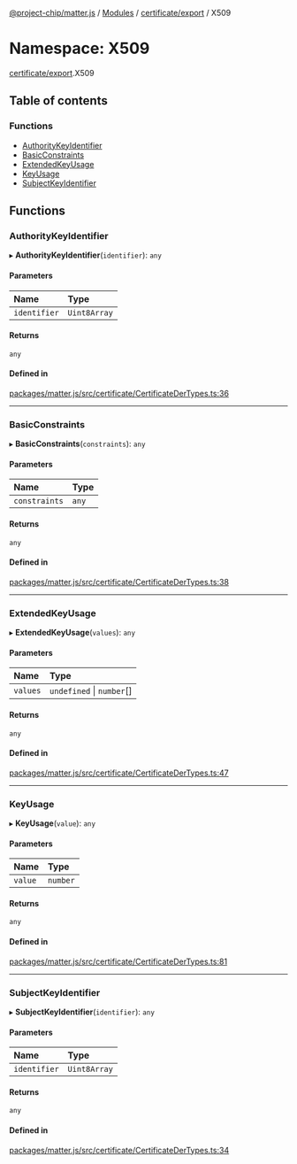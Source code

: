 [@project-chip/matter.js](../README.md) / [Modules](../modules.md) / [certificate/export](certificate_export.md) / X509

# Namespace: X509

[certificate/export](certificate_export.md).X509

## Table of contents

### Functions

- [AuthorityKeyIdentifier](certificate_export.X509.md#authoritykeyidentifier)
- [BasicConstraints](certificate_export.X509.md#basicconstraints)
- [ExtendedKeyUsage](certificate_export.X509.md#extendedkeyusage)
- [KeyUsage](certificate_export.X509.md#keyusage)
- [SubjectKeyIdentifier](certificate_export.X509.md#subjectkeyidentifier)

## Functions

### AuthorityKeyIdentifier

▸ **AuthorityKeyIdentifier**(`identifier`): `any`

#### Parameters

| Name | Type |
| :------ | :------ |
| `identifier` | `Uint8Array` |

#### Returns

`any`

#### Defined in

[packages/matter.js/src/certificate/CertificateDerTypes.ts:36](https://github.com/project-chip/matter.js/blob/6d3b6a5d957d88a9231d6ecab4bb41f8133112be/packages/matter.js/src/certificate/CertificateDerTypes.ts#L36)

___

### BasicConstraints

▸ **BasicConstraints**(`constraints`): `any`

#### Parameters

| Name | Type |
| :------ | :------ |
| `constraints` | `any` |

#### Returns

`any`

#### Defined in

[packages/matter.js/src/certificate/CertificateDerTypes.ts:38](https://github.com/project-chip/matter.js/blob/6d3b6a5d957d88a9231d6ecab4bb41f8133112be/packages/matter.js/src/certificate/CertificateDerTypes.ts#L38)

___

### ExtendedKeyUsage

▸ **ExtendedKeyUsage**(`values`): `any`

#### Parameters

| Name | Type |
| :------ | :------ |
| `values` | `undefined` \| `number`[] |

#### Returns

`any`

#### Defined in

[packages/matter.js/src/certificate/CertificateDerTypes.ts:47](https://github.com/project-chip/matter.js/blob/6d3b6a5d957d88a9231d6ecab4bb41f8133112be/packages/matter.js/src/certificate/CertificateDerTypes.ts#L47)

___

### KeyUsage

▸ **KeyUsage**(`value`): `any`

#### Parameters

| Name | Type |
| :------ | :------ |
| `value` | `number` |

#### Returns

`any`

#### Defined in

[packages/matter.js/src/certificate/CertificateDerTypes.ts:81](https://github.com/project-chip/matter.js/blob/6d3b6a5d957d88a9231d6ecab4bb41f8133112be/packages/matter.js/src/certificate/CertificateDerTypes.ts#L81)

___

### SubjectKeyIdentifier

▸ **SubjectKeyIdentifier**(`identifier`): `any`

#### Parameters

| Name | Type |
| :------ | :------ |
| `identifier` | `Uint8Array` |

#### Returns

`any`

#### Defined in

[packages/matter.js/src/certificate/CertificateDerTypes.ts:34](https://github.com/project-chip/matter.js/blob/6d3b6a5d957d88a9231d6ecab4bb41f8133112be/packages/matter.js/src/certificate/CertificateDerTypes.ts#L34)
